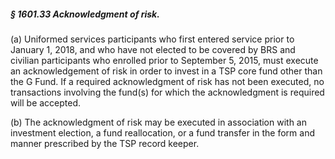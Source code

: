 ##### § 1601.33 Acknowledgment of risk. #####

(a) Uniformed services participants who first entered service prior to January 1, 2018, and who have not elected to be covered by BRS and civilian participants who enrolled prior to September 5, 2015, must execute an acknowledgement of risk in order to invest in a TSP core fund other than the G Fund. If a required acknowledgment of risk has not been executed, no transactions involving the fund(s) for which the acknowledgment is required will be accepted.

(b) The acknowledgment of risk may be executed in association with an investment election, a fund reallocation, or a fund transfer in the form and manner prescribed by the TSP record keeper.